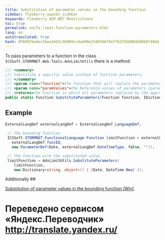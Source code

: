 ```yaml
--- 
title: Substitution of parameter values in the bounding function 
sidebar: flexberry-aspnet_sidebar 
keywords: Flexberry ASP-NET Restrictions 
toc: true 
permalink: en/fa_limit-function-parameters.html 
lang: en 
autotranslated: true 
hash: 0f609fba4ec5bee3443c58909cc4ad90e2340766f9ef762256600ddd8b8748d4 
--- 
```


To pass parameters to a function in the class `ICSSoft.STORMNET.Web.Tools.AdvLimitUtils` there is a method: 

```csharp 
/// <summary> 
/// Substitute a specific value instead of function parameters. 
/// </summary> 
/// <param name="function">the function that will replace the parameters.</param> 
/// <param name="paramValues">the Reference values of parameters (parameter name - value).</param> 
/// <returns>the Function in which all parameters replaced by the appropriate values.</returns> 
public static Function SubstituteParameters(Function function, IDictionary<string, object> paramValues)
``` 

## Example 

```csharp
ExternalLangDef externalLangDef = ExternalLangDef.LanguageDef;
 
 // The bounding function. 
 ICSSoft.STORMNET.FunctionalLanguage.Function limitFunction = externalLangDef.GetFunction(
   externalLangDef.funcEQ,
   new ParameterDef(Date, externalLangDef.DateTimeType, false, "")); 

 // The function with the substituted value. 
 limitFunction = AdvLimitUtils.SubstituteParameters(
    limitFunction,
    new Dictionary<string, object>() { {Date, DateTime.Now} });
``` 

Additionally ## 

[Substitution of parameter values in the bounding function (Win)](fw_limit-function-insert-parameters-values.html) 



 # Переведено сервисом «Яндекс.Переводчик» http://translate.yandex.ru/
